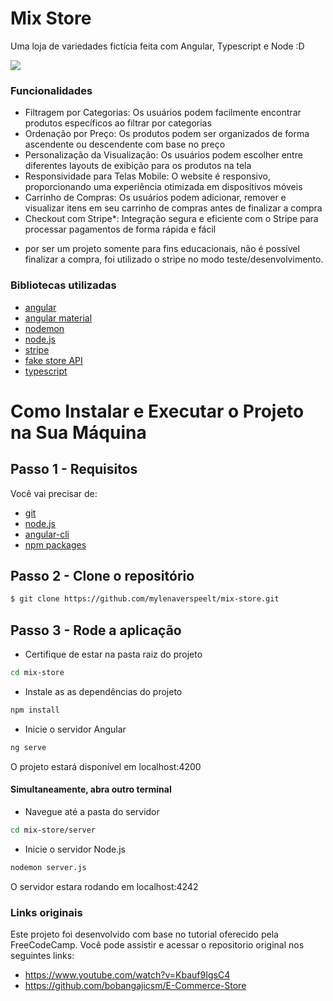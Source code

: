 # Mix Store

Uma loja de variedades fictícia feita com Angular, Typescript e Node :D

<img src="#">

### Funcionalidades

- Filtragem por Categorias: Os usuários podem facilmente encontrar produtos específicos ao filtrar por categorias
- Ordenação por Preço: Os produtos podem ser organizados de forma ascendente ou descendente com base no preço
- Personalização da Visualização: Os usuários podem escolher entre diferentes layouts de exibição para os produtos na tela
- Responsividade para Telas Mobile: O website é responsivo, proporcionando uma experiência otimizada em dispositivos móveis
- Carrinho de Compras: Os usuários podem adicionar, remover e visualizar itens em seu carrinho de compras antes de finalizar a compra
- Checkout com Stripe*: Integração segura e eficiente com o Stripe para processar pagamentos de forma rápida e fácil

* por ser um projeto somente para fins educacionais, não é possível finalizar a compra, foi utilizado o stripe no modo teste/desenvolvimento.

### Bibliotecas utilizadas

- [angular](https://angular.io/)
- [angular material](https://material.angular.io/)
- [nodemon](https://www.npmjs.com/package/nodemon)
- [node.js](https://nodejs.org/en)
- [stripe](https://stripe.com/br)
- [fake store API](https://fakestoreapi.com/)
- [typescript](https://www.typescriptlang.org/)
 
# Como Instalar e Executar o Projeto na Sua Máquina

## Passo 1 - Requisitos

Você vai precisar de:

- [git](https://git-scm.com/)
- [node.js](https://nodejs.org/en)
- [angular-cli](https://angular.io/cli)
- [npm packages](https://www.npmjs.com/)

## Passo 2 - Clone o repositório

```sh
$ git clone https://github.com/mylenaverspeelt/mix-store.git
```

## Passo 3 - Rode a aplicação

- Certifique de estar na pasta raiz do projeto

```sh
cd mix-store
```
- Instale as  as dependências do projeto

```sh
npm install
```

- Inicie o servidor Angular

```sh
ng serve
```

O projeto estará disponível em localhost:4200

#### Simultaneamente, abra outro terminal
- Navegue até a pasta do servidor

```sh
cd mix-store/server
```

- Inicie o servidor Node.js

```sh
nodemon server.js
```
O servidor estara rodando em localhost:4242

### Links originais

Este projeto foi desenvolvido com base no tutorial oferecido pela FreeCodeCamp. Você pode assistir e acessar o repositorio original nos seguintes links:

- https://www.youtube.com/watch?v=Kbauf9IgsC4
- https://github.com/bobangajicsm/E-Commerce-Store

